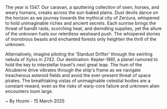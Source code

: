 
The year is 1347.  Our caravan, a sputtering collection of oxen, horses, and weary humans, creaks across the sun-baked plains.  Dust devils dance on the horizon as we journey towards the mythical city of Zerzura, whispered to hold unimaginable riches and ancient secrets.  Each sunrise brings the threat of bandit raids, scorching heat, and dwindling supplies, yet the allure of the unknown fuels our relentless westward push. The whispered stories of monstrous beasts and enchanted forests only heighten the thrill of the unknown.

Alternatively, imagine piloting the 'Stardust Drifter' through the swirling nebula of Xylos in 2742. Our destination: Kepler-186f, a planet rumored to hold the key to interstellar travel's next great leap.  The hum of the Alcubierre drive vibrates through the ship's frame as we navigate treacherous asteroid fields and avoid the ever-present threat of space pirates.  The breathtaking vistas of unimaginable celestial bodies are a constant reward, even as the risks of warp-core failure and unknown alien encounters loom large.

~ By Hozmi - 15 March 2025

